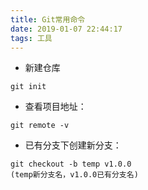 ```yaml
---
title: Git常用命令
date: 2019-01-07 22:44:17
tags: 工具
---
```


* 新建仓库

```
git init
```

* 查看项目地址：

```
git remote -v
```

* 已有分支下创建新分支：

```
git checkout -b temp v1.0.0
(temp新分支名，v1.0.0已有分支名)
```
